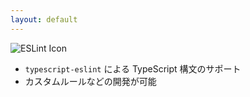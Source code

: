 ```yaml
---
layout: default
---
```


<section-title title="ESLint とは？">
  <img src="/eslint.png" class="w-15 h-15 mr-3 my-5" alt="ESLint  Icon" />
</section-title>

<div class="_bullet">

* `typescript-eslint` による TypeScript 構文のサポート
* <span v-mark.red>カスタムルールなどの開発が可能</span>

</div>

<!-- 
ESLint とは、JavaScript の Linter で、一貫性のあるコードを書くためだったり、コードの品質や安全性を高めることを目的として使用されると思います。  
この ESLint の特徴としては、typescript-eslint により TypeScript 構文がサポートされる点、そして、カスタムルールなどの開発が可能で、拡張性が高い点が挙げられます。  
カスタムルールと聞くとあまり馴染みがないように思えますが、例えば eslint-plugin-vue, eslint-plugin-react のような、普段使用しているライブラリやそのコミュニティによって提供されるプラグインも、カスタムルールの一つです。

[click] ここからは、そのカスタムルールの概要についてまとめます。
-->